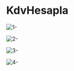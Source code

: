 # KdvHesapla

![1-](https://github.com/VeyselUstuntas/KdvHesapla/assets/70425868/2e196b3a-07ff-4a06-b8f0-6fad9fac5cdc)


![2-](https://github.com/VeyselUstuntas/KdvHesapla/assets/70425868/22ae861e-545d-4d07-a7c1-0625ca7259c5)


![3-](https://github.com/VeyselUstuntas/KdvHesapla/assets/70425868/3f733f56-313e-4a98-b51e-3635948e2a64)


![4-](https://github.com/VeyselUstuntas/KdvHesapla/assets/70425868/907a63b2-c8eb-4b7a-b4ac-2977803236ef)

